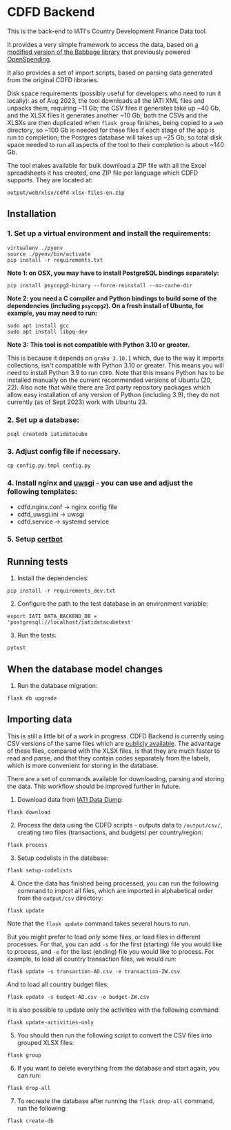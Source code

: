 # CDFD Backend

This is the back-end to IATI's Country Development Finance Data tool.

It provides a very simple framework to access the data, based on [a modified version of the Babbage library](https://github.com/markbrough/babbage/tree/dev) that previously powered [OpenSpending](https://github.com/openspending).

It also provides a set of import scripts, based on parsing data generated from the original CDFD libraries.

Disk space requirements (possibly useful for developers who need to run it locally): as of Aug 2023, the tool downloads all the IATI XML files and unpacks them, requiring ~11 Gb; the CSV files it generates take up ~40 Gb, and the XLSX files it generates another ~10 Gb; both the CSVs and the XLSXs are then duplicated when `flask group` finishes, being copied to a `web` directory, so ~100 Gb is needed for these files if each stage of the app is run to completion; the Postgres database will takes up ~25 Gb; so total disk space needed to run all aspects of the tool to their completion is about ~140 Gb.  

The tool makes available for bulk download a ZIP file with all the Excel spreadsheets it has created, one ZIP file per language which CDFD supports. They are located at:

`output/web/xlsx/cdfd-xlsx-files-en.zip`


## Installation

### 1. Set up a virtual environment and install the requirements:

```
virtualenv ./pyenv
source ./pyenv/bin/activate
pip install -r requirements.txt
```

**Note 1: on OSX, you may have to install PostgreSQL bindings separately:**

```
pip install psycopg2-binary --force-reinstall --no-cache-dir
```

**Note 2: you need a C compiler and Python bindings to build some of the dependencies (including `psycopg2`). 
On a fresh install of Ubuntu, for example, you may need to run:**

```
sudo apt install gcc
sudo apt install libpq-dev
```

**Note 3: This tool is not compatible with Python 3.10 or greater.**

This is because it depends on `grako 3.10.1` which, due to the way it imports collections, isn't compatible with 
Python 3.10 or greater. This means you will need to install Python 3.9 to run `CDFD`. Note that this means Python has to
be installed manually on the current recommended versions of Ubuntu (20, 22). Also note that while there are 3rd party
repository packages which allow easy installation of any version of Python (including 3.9), they do not currently (as 
of Sept 2023) work with Ubuntu 23. 


### 2. Set up a database:

```
psql createdb iatidatacube
```

### 3. Adjust config file if necessary.

```
cp config.py.tmpl config.py
```

### 4. Install nginx and [uwsgi](https://uwsgi-docs.readthedocs.io/en/latest/WSGIquickstart.html) - you can use and adjust the following templates:

* cdfd.nginx.conf -> nginx config file
* cdfd_uwsgi.ini -> uwsgi
* cdfd.service -> systemd service

### 5. Setup [certbot](https://certbot.eff.org/instructions)


## Running tests

1. Install the dependencies:

```
pip install -r requirements_dev.txt
```

2. Configure the path to the test database in an environment variable:

```
export IATI_DATA_BACKEND_DB = 'postgresql://localhost/iatidatacubetest'
```

3. Run the tests:
```
pytest
```


## When the database model changes

1. Run the database migration:

```
flask db upgrade
```

## Importing data

This is still a little bit of a work in progress. CDFD Backend is currently using CSV versions of the same files which are [publicly available](https://countrydata.iatistandard.org/). The advantage of these files, compared with the XLSX files, is that they are much faster to read and parse, and that they contain codes separately from the labels, which is more convenient for storing in the database.

There are a set of commands available for downloading, parsing and storing the data. This workflow should be improved further in future.

1. Download data from [IATI Data Dump](https://iati-data-dump.codeforiati.org):

```
flask download
```

2. Process the data using the CDFD scripts - outputs data to `/output/csv/`, creating two files (transactions, and budgets) per country/region:

```
flask process
```

3. Setup codelists in the database:

```
flask setup-codelists
```

4. Once the data has finished being processed, you can run the following command to import all files, which are imported in alphabetical order from the `output/csv` directory:
```
flask update
```

Note that the `flask update` command takes several hours to run.  

But you might prefer to load only some files, or load files in different processes. For that, you can add `-s` for the first (starting) file you would like to process, and `-e` for the last (ending) file you would like to process. For example, to load all country transaction files, we would run:

```
flask update -s transaction-AD.csv -e transaction-ZW.csv
```

And to load all country budget files:

```
flask update -s budget-AD.csv -e budget-ZW.csv
```

It is also possible to update only the activities with the following command:

```
flask update-activities-only
```

5. You should then run the following script to convert the CSV files into grouped XLSX files:

```
flask group
```

6. If you want to delete everything from the database and start again, you can run:

```
flask drop-all
```

7. To recreate the database after running the ``flask drop-all`` command, run the following:

```
flask create-db
```
